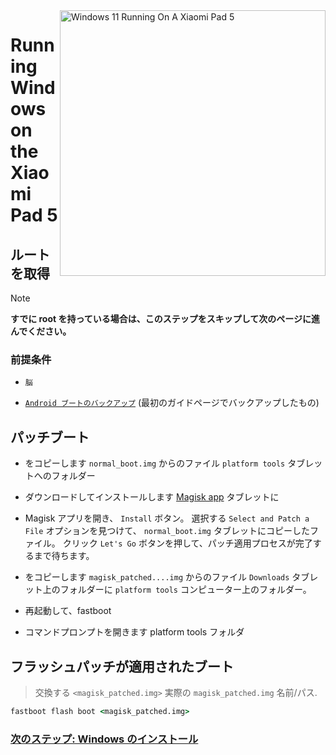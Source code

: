 <img align="right" src="https://raw.githubusercontent.com/erdilS/Port-Windows-11-Xiaomi-Pad-5/main/nabu.png" width="425" alt="Windows 11 Running On A Xiaomi Pad 5">


# Running Windows on the Xiaomi Pad 5

## ルートを取得 
> [!NOTE]
> **すでに root を持っている場合は、このステップをスキップして次のページに進んでください。**

### 前提条件
- ```脳```
  
- [```Android ブートのバックアップ```](/guide/English/1-partition-en.md#Make-a-backup-of-your-existing-boot-image) (最初のガイドページでバックアップしたもの)


## パッチブート

- をコピーします ```normal_boot.img``` からのファイル ```platform tools``` タブレットへのフォルダー


- ダウンロードしてインストールします [Magisk app](https://github.com/topjohnwu/Magisk/releases/latest) タブレットに
  
-  Magisk アプリを開き、 ```Install``` ボタン。 選択する ```Select and Patch a File``` オプションを見つけて、 ```normal_boot.img``` タブレットにコピーしたファイル。 クリック ```Let's Go``` ボタンを押して、パッチ適用プロセスが完了するまで待ちます。
  
- をコピーします ```magisk_patched....img``` からのファイル ```Downloads``` タブレット上のフォルダーに ```platform tools``` コンピューター上のフォルダー。
  
- 再起動して、fastboot
  
- コマンドプロンプトを開きます platform tools フォルダ 

 ## フラッシュパッチが適用されたブート
 > 交換する `<magisk_patched.img>` 実際の ```magisk_patched.img``` 名前/パス.
```cmd
fastboot flash boot <magisk_patched.img>
```

### [次のステップ: Windows のインストール](/guide/Japanese/3-install-ja.md)

